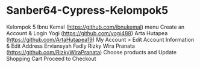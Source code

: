 # Sanber64-Cypress-Kelompok5
Kelompok 5 
Ibnu Kemal (https://github.com/ibnukemal) menu Create an Account & Login
Yogi (https://github.com/yogi488)
Arta Hutapea (https://github.com/ArtaHutapea19) My Account > Edit Account Information & Edit Address
Erviansyah Fadly
Rizky Wira Pranata (https://github.com/RizkyWiraPranata) Choose products and Update Shopping Cart Proceed to Checkout
